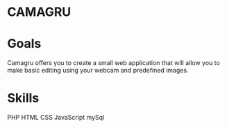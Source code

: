 # CAMAGRU

# Goals
Camagru offers you to create a small web application that will allow you to make
basic editing using your webcam and predefined images.

# Skills
PHP
HTML
CSS
JavaScript
mySql
